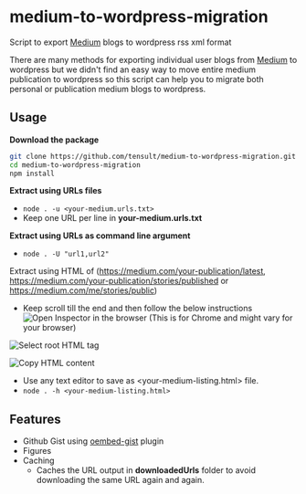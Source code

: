# medium-to-wordpress-migration
Script to export [Medium](https://www.medium.com) blogs to wordpress rss xml format

There are many methods for exporting individual user blogs from [Medium](https://www.medium.com) to wordpress but we didn't find an easy way to move entire medium publication to wordpress so this script can help you to migrate both personal or publication medium blogs to wordpress. 

## Usage
**Download the package**
```sh
git clone https://github.com/tensult/medium-to-wordpress-migration.git
cd medium-to-wordpress-migration
npm install
```

**Extract using URLs files**
* `node . -u <your-medium.urls.txt>`
* Keep one URL per line in **your-medium.urls.txt** 

**Extract using URLs as command line argument**
* `node . -U "url1,url2"`

Extract using HTML of (https://medium.com/your-publication/latest, https://medium.com/your-publication/stories/published or https://medium.com/me/stories/public)
* Keep scroll till the end and then follow the below instructions
![Open Inspector in the browser](https://user-images.githubusercontent.com/33080863/65932401-2bbc5400-e42b-11e9-9589-82ca21e4aae0.png) (This is for Chrome and might vary for your browser)

![Select root HTML tag](https://user-images.githubusercontent.com/33080863/65932555-cddc3c00-e42b-11e9-92ed-3b5b61998189.png)

![Copy HTML content](https://user-images.githubusercontent.com/33080863/65932614-0a0f9c80-e42c-11e9-98e3-9c79d3d261c7.png)

* Use any text editor to save as <your-medium-listing.html> file.
* `node . -h <your-medium-listing.html>`

## Features
* Github Gist using [oembed-gist](https://wordpress.org/plugins/oembed-gist/) plugin
* Figures
* Caching 
  * Caches the URL output in **downloadedUrls** folder to avoid downloading the same URL again and again.
  
